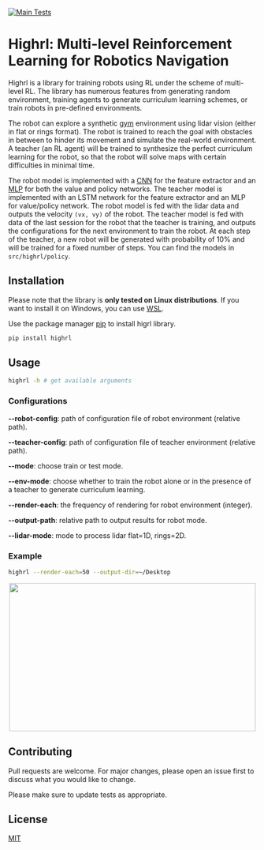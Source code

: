 [![Main Tests](https://github.com/ahmedheakl/Mutli_Level_RL_Robotics/workflows/test/badge.svg)](https://github.com/ahmedheakl/Mutli_Level_RL_Robotics/actions)

# Highrl: Multi-level Reinforcement Learning for Robotics Navigation

Highrl is a library for training robots using RL under the scheme of multi-level RL. The library has numerous features from generating random environment, training agents to generate curriculum learning schemes, or train robots in pre-defined environments.

The robot can explore a synthetic [gym](https://www.gymlibrary.dev/) environment using lidar vision (either in flat or rings format). The robot is trained to reach the goal with obstacles in between to hinder its movement and simulate the real-world environment. A teacher (an RL agent) will be trained to synthesize the perfect curriculum learning for the robot, so that the robot will solve maps with certain difficulties in minimal time.  

The robot model is implemented with a [CNN](https://en.wikipedia.org/wiki/Convolutional_neural_network) for the feature extractor and an [MLP](https://en.wikipedia.org/wiki/Multilayer_perceptron) for both the value and policy networks. The teacher model is implemented with an LSTM network for the feature extractor and an MLP for value/policy network. The robot model is fed with the lidar data and outputs the velocity ```(vx, vy)``` of the robot. The teacher model is fed with data of the last session for the robot that the teacher is training, and outputs the configurations for the next environment to train the robot. At each step of the teacher, a new robot will be generated with probability of 10% and will be trained for a fixed number of steps. You can find the models in ```src/highrl/policy```. 


## Installation

Please note that the library is **only tested on Linux distributions**. If you want to install it on Windows, you can use [WSL](https://learn.microsoft.com/en-us/windows/wsl/install).

Use the package manager [pip](https://pip.pypa.io/en/stable/) to install higrl library.

```bash
pip install highrl
```

## Usage

```bash
highrl -h # get available arguments
```
### Configurations
**--robot-config**: path of configuration file of robot environment (relative path). 

**--teacher-config**: path of configuration file of teacher environment (relative path). 

**--mode**: choose train or test mode.

**--env-mode**: choose whether to train the robot alone or in the presence of a teacher to generate curriculum learning. 

**--render-each**: the frequency of rendering for robot environment (integer).

**--output-path**: relative path to output results for robot mode. 

**--lidar-mode**: mode to process lidar flat=1D, rings=2D.

### Example
```bash
highrl --render-each=50 --output-dir=~/Desktop
```

<p align="center">
  <img height="300" width="500" src="https://github.com/ahmedheakl/multi-level-rl-for-robotics/blob/main/imgs/highrl-img.png">
</p>


## Contributing

Pull requests are welcome. For major changes, please open an issue first
to discuss what you would like to change.

Please make sure to update tests as appropriate.

## License

[MIT](https://choosealicense.com/licenses/mit/)
